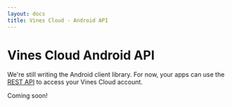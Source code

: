 ```yaml
---
layout: docs
title: Vines Cloud - Android API
---
```

# Vines Cloud Android API

We're still writing the Android client library.  For now, your apps can use the [REST API](/docs/rest) to access your Vines Cloud account.

Coming soon!

